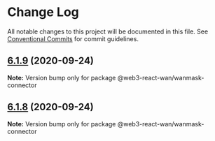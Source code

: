 # Change Log

All notable changes to this project will be documented in this file.
See [Conventional Commits](https://conventionalcommits.org) for commit guidelines.

## [6.1.9](https://github.com/codeoneline/web3-react/compare/v6.1.8...v6.1.9) (2020-09-24)

**Note:** Version bump only for package @web3-react-wan/wanmask-connector





## [6.1.8](https://github.com/codeoneline/web3-react/compare/v6.1.7...v6.1.8) (2020-09-24)

**Note:** Version bump only for package @web3-react-wan/wanmask-connector
